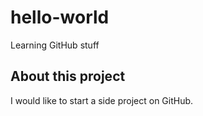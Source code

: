 # hello-world
Learning GitHub stuff
## About this project
I would like to start a side project on GitHub.  
